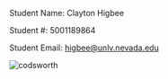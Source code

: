 Student Name: Clayton Higbee

Student #: 5001189864

Student Email: higbee@unlv.nevada.edu


![codsworth](https://user-images.githubusercontent.com/46945881/52615367-d571b500-2e49-11e9-83eb-9f14ac9be3d3.png)
